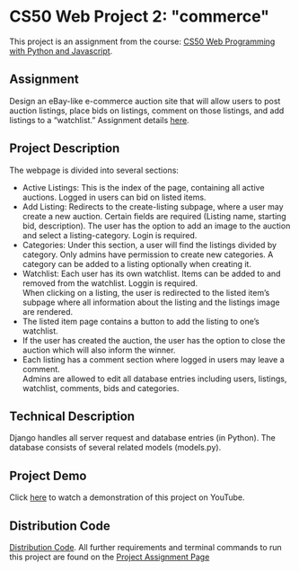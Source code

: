 # CS50 Web Project 2: "commerce"
This project is an assignment from the course: [CS50 Web Programming with Python and Javascript](https://cs50.harvard.edu/web/2020/).

## Assignment
Design an eBay-like e-commerce auction site that will allow users to post auction listings, place bids on listings, comment on those listings, and add listings to a “watchlist.” Assignment details [here](https://cs50.harvard.edu/web/2020/projects/2/commerce/).

## Project Description
The webpage is divided into several sections:
* Active Listings: This is the index of the page, containing all active auctions. Logged in users can bid on listed items.
* Add Listing: Redirects to the create-listing subpage, where a user may create a new auction. Certain fields are required (Listing name, starting bid, description). The user has the option to add an image to the auction and select a listing-category. Login is required.
* Categories: Under this section, a user will find the listings divided by category. Only admins have permission to create new categories. A category can be added to a listing optionally when creating it. 
* Watchlist: Each user has its own watchlist. Items can be added to and removed from the watchlist. Loggin is required.\
When clicking on a listing, the user is redirected to the listed item’s subpage where all information about the listing and the listings image are rendered. 
* The listed item page contains a button to add the listing to one’s watchlist.
* If the user has created the auction, the user has the option to close the auction which will also inform the winner.
* Each listing has a comment section where logged in users may leave a comment.\
Admins are allowed to edit all database entries including users, listings, watchlist, comments, bids and categories.

## Technical Description
Django handles all server request and database entries (in Python). 
The database consists of several related models (models.py).

## Project Demo
Click [here](https://youtu.be/WKVmT6mSK3Q) to watch a demonstration of this project on YouTube.

## Distribution Code 
[Distribution Code](https://cdn.cs50.net/web/2020/spring/projects/2/commerce.zip). 
All further requirements and terminal commands to run this project are found on the [Project Assignment Page](https://cs50.harvard.edu/web/2020/projects/2/commerce/)

